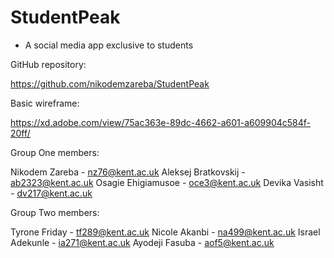 # StudentPeak

- A social media app exclusive to students

GitHub repository: 

https://github.com/nikodemzareba/StudentPeak

Basic wireframe:

https://xd.adobe.com/view/75ac363e-89dc-4662-a601-a609904c584f-20ff/

Group One members:

Nikodem Zareba - nz76@kent.ac.uk 
Aleksej Bratkovskij - ab2323@kent.ac.uk
Osagie Ehigiamusoe - oce3@kent.ac.uk
Devika Vasisht - dv217@kent.ac.uk

Group Two members:

Tyrone Friday - tf289@kent.ac.uk
Nicole Akanbi - na499@kent.ac.uk
Israel Adekunle - ia271@kent.ac.uk
Ayodeji Fasuba - aof5@kent.ac.uk

